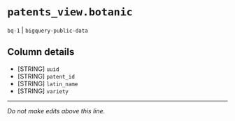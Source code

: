 # `patents_view.botanic`
`bq-1` | `bigquery-public-data`

## Column details
* [STRING]    `uuid`
* [STRING]    `patent_id`
* [STRING]    `latin_name`
* [STRING]    `variety`

-------------------------------------------------------------------------------
*Do not make edits above this line.*
